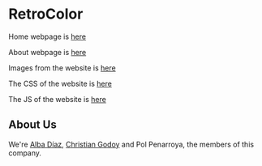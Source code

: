 # RetroColor
Home webpage is [here](https://github.com/albaboo/RetroColor/blob/main/index.html)

About webpage is [here](https://github.com/albaboo/RetroColor/blob/main/about.html)

Images from the website is [here](https://github.com/albaboo/RetroColor/tree/main/images)

The CSS of the website is [here](https://github.com/albaboo/RetroColor/tree/main/assets/css)

The JS of the website is [here](https://github.com/albaboo/RetroColor/tree/main/assets/js)

## About Us
We're [Alba Díaz](https://about.me/albadiazbazan), [Christian Godoy](https://www.linkedin.com/in/christian-godoy-estepa-595781262/) and Pol Penarroya, the members of this company.

